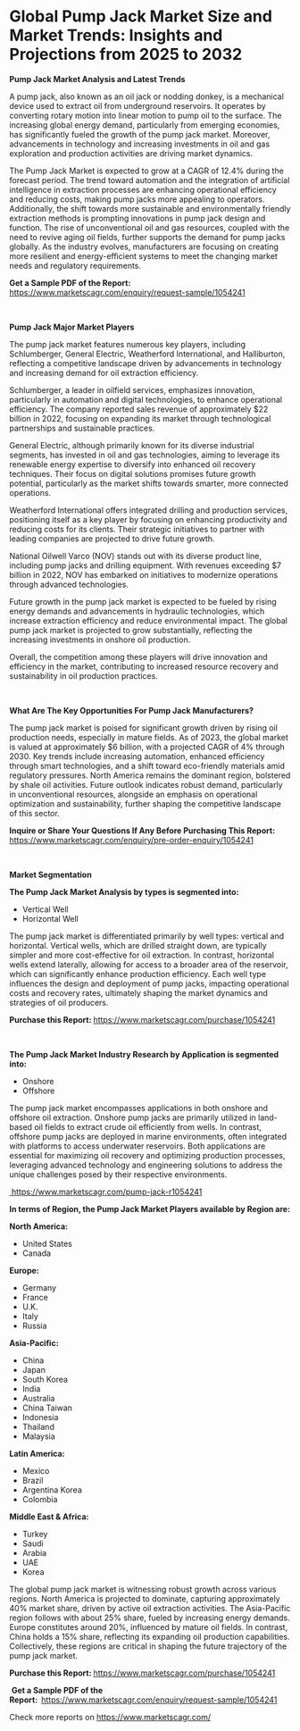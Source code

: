 <p><h1>Global Pump Jack Market Size and Market Trends: Insights and Projections from 2025 to 2032</h1></p><p><strong>Pump Jack Market Analysis and Latest Trends</strong></p>
<p><p>A pump jack, also known as an oil jack or nodding donkey, is a mechanical device used to extract oil from underground reservoirs. It operates by converting rotary motion into linear motion to pump oil to the surface. The increasing global energy demand, particularly from emerging economies, has significantly fueled the growth of the pump jack market. Moreover, advancements in technology and increasing investments in oil and gas exploration and production activities are driving market dynamics.</p><p>The Pump Jack Market is expected to grow at a CAGR of 12.4% during the forecast period. The trend toward automation and the integration of artificial intelligence in extraction processes are enhancing operational efficiency and reducing costs, making pump jacks more appealing to operators. Additionally, the shift towards more sustainable and environmentally friendly extraction methods is prompting innovations in pump jack design and function. The rise of unconventional oil and gas resources, coupled with the need to revive aging oil fields, further supports the demand for pump jacks globally. As the industry evolves, manufacturers are focusing on creating more resilient and energy-efficient systems to meet the changing market needs and regulatory requirements.</p></p>
<p><strong>Get a Sample PDF of the Report:&nbsp;</strong> <a href="https://www.marketscagr.com/enquiry/request-sample/1054241?utm_campaign=2660&utm_medium=2&utm_source=Github&utm_content=ia&utm_term=08042025&utm_id=pump-jack">https://www.marketscagr.com/enquiry/request-sample/1054241</a></p>
<p>&nbsp;</p>
<p><strong>Pump Jack Major Market Players</strong></p>
<p><p>The pump jack market features numerous key players, including Schlumberger, General Electric, Weatherford International, and Halliburton, reflecting a competitive landscape driven by advancements in technology and increasing demand for oil extraction efficiency. </p><p>Schlumberger, a leader in oilfield services, emphasizes innovation, particularly in automation and digital technologies, to enhance operational efficiency. The company reported sales revenue of approximately $22 billion in 2022, focusing on expanding its market through technological partnerships and sustainable practices.</p><p>General Electric, although primarily known for its diverse industrial segments, has invested in oil and gas technologies, aiming to leverage its renewable energy expertise to diversify into enhanced oil recovery techniques. Their focus on digital solutions promises future growth potential, particularly as the market shifts towards smarter, more connected operations.</p><p>Weatherford International offers integrated drilling and production services, positioning itself as a key player by focusing on enhancing productivity and reducing costs for its clients. Their strategic initiatives to partner with leading companies are projected to drive future growth.</p><p>National Oilwell Varco (NOV) stands out with its diverse product line, including pump jacks and drilling equipment. With revenues exceeding $7 billion in 2022, NOV has embarked on initiatives to modernize operations through advanced technologies.</p><p>Future growth in the pump jack market is expected to be fueled by rising energy demands and advancements in hydraulic technologies, which increase extraction efficiency and reduce environmental impact. The global pump jack market is projected to grow substantially, reflecting the increasing investments in onshore oil production.</p><p>Overall, the competition among these players will drive innovation and efficiency in the market, contributing to increased resource recovery and sustainability in oil production practices.</p></p>
<p>&nbsp;</p>
<p><strong>What Are The Key Opportunities For Pump Jack Manufacturers?</strong></p>
<p><p>The pump jack market is poised for significant growth driven by rising oil production needs, especially in mature fields. As of 2023, the global market is valued at approximately $6 billion, with a projected CAGR of 4% through 2030. Key trends include increasing automation, enhanced efficiency through smart technologies, and a shift toward eco-friendly materials amid regulatory pressures. North America remains the dominant region, bolstered by shale oil activities. Future outlook indicates robust demand, particularly in unconventional resources, alongside an emphasis on operational optimization and sustainability, further shaping the competitive landscape of this sector.</p></p>
<p><strong>Inquire or Share Your Questions If Any Before Purchasing This Report:</strong> <a href="https://www.marketscagr.com/enquiry/pre-order-enquiry/1054241?utm_campaign=2660&utm_medium=2&utm_source=Github&utm_content=ia&utm_term=08042025&utm_id=pump-jack">https://www.marketscagr.com/enquiry/pre-order-enquiry/1054241</a></p>
<p>&nbsp;</p>
<p><strong>Market Segmentation</strong></p>
<p><strong>The Pump Jack Market Analysis by types is segmented into:</strong></p>
<p><ul><li>Vertical Well</li><li>Horizontal Well</li></ul></p>
<p><p>The pump jack market is differentiated primarily by well types: vertical and horizontal. Vertical wells, which are drilled straight down, are typically simpler and more cost-effective for oil extraction. In contrast, horizontal wells extend laterally, allowing for access to a broader area of the reservoir, which can significantly enhance production efficiency. Each well type influences the design and deployment of pump jacks, impacting operational costs and recovery rates, ultimately shaping the market dynamics and strategies of oil producers.</p></p>
<p><strong>Purchase this Report:&nbsp;</strong><a href="https://www.marketscagr.com/purchase/1054241?utm_campaign=2660&utm_medium=2&utm_source=Github&utm_content=ia&utm_term=08042025&utm_id=pump-jack">https://www.marketscagr.com/purchase/1054241</a></p>
<p>&nbsp;</p>
<p><strong>The Pump Jack Market Industry Research by Application is segmented into:</strong></p>
<p><ul><li>Onshore</li><li>Offshore</li></ul></p>
<p><p>The pump jack market encompasses applications in both onshore and offshore oil extraction. Onshore pump jacks are primarily utilized in land-based oil fields to extract crude oil efficiently from wells. In contrast, offshore pump jacks are deployed in marine environments, often integrated with platforms to access underwater reservoirs. Both applications are essential for maximizing oil recovery and optimizing production processes, leveraging advanced technology and engineering solutions to address the unique challenges posed by their respective environments.</p></p>
<p><a href="https://www.marketscagr.com/pump-jack-r1054241?utm_campaign=2660&utm_medium=2&utm_source=Github&utm_content=ia&utm_term=08042025&utm_id=pump-jack">&nbsp;https://www.marketscagr.com/pump-jack-r1054241</a></p>
<p><strong>In terms of Region, the Pump Jack Market Players available by Region are:</strong></p>
<p>
    <p> <strong> North America: </strong>
        <ul>
            <li>United States</li>
            <li>Canada</li>
        </ul>
        </p> 
    <p> <strong> Europe: </strong>
        <ul>
            <li>Germany</li>
            <li>France</li>
            <li>U.K.</li>
            <li>Italy</li>
            <li>Russia</li>
        </ul>
        </p> 
    <p> <strong> Asia-Pacific: </strong>
        <ul>
            <li>China</li>
            <li>Japan</li>
            <li>South Korea</li>
            <li>India</li>
            <li>Australia</li>
            <li>China Taiwan</li>
            <li>Indonesia</li>
            <li>Thailand</li>
            <li>Malaysia</li>
        </ul>
        </p> 
    <p> <strong> Latin America: </strong>
        <ul>
            <li>Mexico</li>
            <li>Brazil</li>
            <li>Argentina Korea</li>
            <li>Colombia</li>
        </ul>
        </p> 
    <p> <strong> Middle East & Africa: </strong>
        <ul>
            <li>Turkey</li>
            <li>Saudi</li>
            <li>Arabia</li>
            <li>UAE</li>
            <li>Korea</li>
        </ul>
    </p>
    </p>
<p><p>The global pump jack market is witnessing robust growth across various regions. North America is projected to dominate, capturing approximately 40% market share, driven by active oil extraction activities. The Asia-Pacific region follows with about 25% share, fueled by increasing energy demands. Europe constitutes around 20%, influenced by mature oil fields. In contrast, China holds a 15% share, reflecting its expanding oil production capabilities. Collectively, these regions are critical in shaping the future trajectory of the pump jack market.</p></p>
<p><strong>Purchase this Report: </strong><a href="https://www.marketscagr.com/purchase/1054241?utm_campaign=2660&utm_medium=2&utm_source=Github&utm_content=ia&utm_term=08042025&utm_id=pump-jack">https://www.marketscagr.com/purchase/1054241</a></p>
<p>&nbsp;<strong>Get a Sample PDF of the Report:&nbsp;&nbsp;</strong><a href="https://www.marketscagr.com/enquiry/request-sample/1054241?utm_campaign=2660&utm_medium=2&utm_source=Github&utm_content=ia&utm_term=08042025&utm_id=pump-jack">https://www.marketscagr.com/enquiry/request-sample/1054241</a></p>
<p><strong></strong></p>
<p>Check more reports on <a href="https://www.marketscagr.com/?utm_campaign=2660&utm_medium=2&utm_source=Github&utm_content=ia&utm_term=08042025&utm_id=pump-jack">https://www.marketscagr.com/</a></p>
